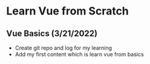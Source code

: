 # Learn Vue from Scratch

## Vue Basics (3/21/2022)

- Create git repo and log for my learning
- Add my first content which is learn vue from basics

